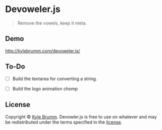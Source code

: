 # Devoweler.js

> Remove the vowels, keep it meta.


## Demo

http://kylebrumm.com/devoweler.js/


## To-Do

- [ ] Build the textarea for converting a string.
- [ ] Build the logo animation chomp


## License

Copyright © [Kyle Brumm](http://kylebrumm.com). Devowler.js is free to use on whatever and may be redistributed under the terms specified in the [license](LICENSE.md).
